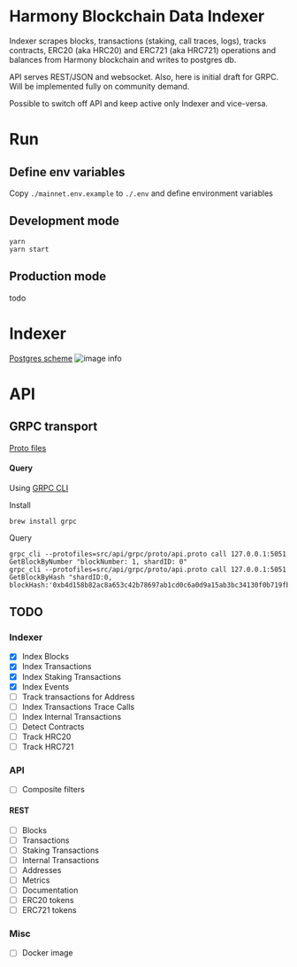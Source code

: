 # Harmony Blockchain Data Indexer

Indexer scrapes blocks, transactions (staking, call traces, logs), tracks contracts, ERC20 (aka HRC20) and ERC721 (aka HRC721) operations and balances
from Harmony blockchain and writes to postgres db.

API serves REST/JSON and websocket. Also, here is initial draft for GRPC. Will be implemented fully on community demand.

Possible to switch off API and keep active only Indexer and vice-versa.

# Run

## Define env variables

Copy `./mainnet.env.example` to `./.env` and define environment variables

## Development mode

```
yarn
yarn start
```

## Production mode

todo

# Indexer

[Postgres scheme](https://github.com/hypnagonia/harmony-explorer-v2/tree/dev/src/store/postgres/sql)
![image info](https://github.com/hypnagonia/harmony-explorer-v2/blob/dev/doc/scheme.png)

# API

## GRPC transport

[Proto files](https://github.com/hypnagonia/harmony-explorer-v2/tree/dev/src/api/grpc/proto)

#### Query

Using [GRPC CLI](https://github.com/grpc/grpc/blob/master/doc/command_line_tool.md)

Install

```
brew install grpc
```

Query

```
grpc_cli --protofiles=src/api/grpc/proto/api.proto call 127.0.0.1:5051 GetBlockByNumber "blockNumber: 1, shardID: 0"
grpc_cli --protofiles=src/api/grpc/proto/api.proto call 127.0.0.1:5051 GetBlockByHash "shardID:0, blockHash:'0xb4d158b82ac8a653c42b78697ab1cd0c6a0d9a15ab3bc34130f0b719fb174d2a'"
```

## TODO

### Indexer

- [x] Index Blocks
- [x] Index Transactions
- [x] Index Staking Transactions
- [x] Index Events
- [ ] Track transactions for Address
- [ ] Index Transactions Trace Calls
- [ ] Index Internal Transactions
- [ ] Detect Contracts
- [ ] Track HRC20
- [ ] Track HRC721

### API

- [ ] Composite filters

#### REST

- [ ] Blocks
- [ ] Transactions
- [ ] Staking Transactions
- [ ] Internal Transactions
- [ ] Addresses
- [ ] Metrics
- [ ] Documentation
- [ ] ERC20 tokens
- [ ] ERC721 tokens

### Misc

- [ ] Docker image
